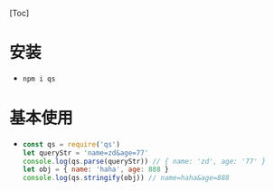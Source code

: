[Toc]

# 安装

- ```js
  npm i qs
  ```

# 基本使用

- ```js
  const qs = require('qs')
  let queryStr = 'name=zd&age=77'
  console.log(qs.parse(queryStr)) // { name: 'zd', age: '77' }
  let obj = { name: 'haha', age: 888 }
  console.log(qs.stringify(obj)) // name=haha&age=888
  ```

